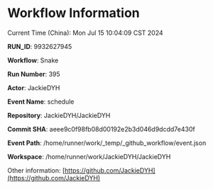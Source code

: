 # Workflow Information

Current Time (China): Mon Jul 15 10:04:09 CST 2024  

**RUN_ID**: 9932627945  

**Workflow**: Snake  

**Run Number**: 395  

**Actor**: JackieDYH  

**Event Name**: schedule  

**Repository**: JackieDYH/JackieDYH  

**Commit SHA**: aeee9c0f98fb08d00192e2b3d046d9dcdd7e430f  

**Event Path**: /home/runner/work/_temp/_github_workflow/event.json  

**Workspace**: /home/runner/work/JackieDYH/JackieDYH  

Other information: [https://github.com/JackieDYH](https://github.com/JackieDYH)
